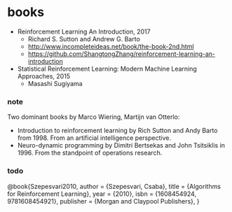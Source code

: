 # books

* Reinforcement Learning An Introduction, 2017
  * Richard S. Sutton and Andrew G. Barto
  * http://www.incompleteideas.net/book/the-book-2nd.html
  * https://github.com/ShangtongZhang/reinforcement-learning-an-introduction
* Statistical Reinforcement Learning: Modern Machine Learning Approaches, 2015
  * Masashi Sugiyama

### note
Two dominant books by Marco Wiering, Martijn van Otterlo: <br/>
* Introduction to reinforcement learning by Rich Sutton and Andy Barto from 1998. 
  From an artificial intelligence perspective.
* Neuro-dynamic programming by Dimitri Bertsekas and John Tsitsiklis in 1996.
  From the standpoint of operations research.

### todo
@book{Szepesvari2010,
author = {Szepesvari, Csaba},
title = {Algorithms for Reinforcement Learning},
year = {2010},
isbn = {1608454924, 9781608454921},
publisher = {Morgan and Claypool Publishers},
}

